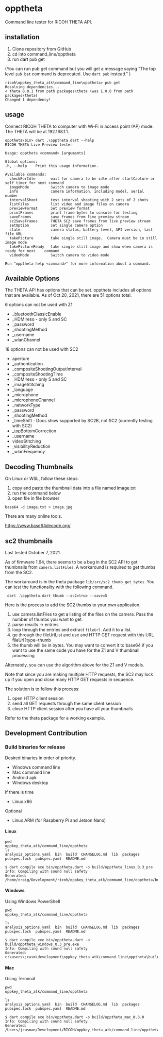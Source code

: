 # opptheta

Command line tester for RICOH THETA API.

## installation

1. Clone repository from GitHub
2. cd into command_line/opptheta
3. run dart pub get

(You can run pub get command but you will get a message saying "The top level `pub.bat` command is deprecated. Use `dart pub` instead." )

```
ricoh\oppkey_theta_atk\command_line\opptheta> pub get
Resolving dependencies...
< theta 0.0.1 from path packages\theta (was 1.0.0 from path packages\theta)
Changed 1 dependency!
```

## usage

Connect RICOH THETA to computer with Wi-Fi in access point (AP) mode.
The THETA will be at 192.168.1.1.

```shell
opptheta\bin> dart .\opptheta.dart --help
RICOH THETA Live Preview tester

Usage: opptheta <command> [arguments]

Global options:
-h, --help    Print this usage information.

Available commands:
  checkForIdle       wait for camera to be idle after startCapture or self timer for next command  
  imageMode          Switch camera to image mode
  info               camera information, including model, serial number
  intervalShoot      test interval shooting with 2 sets of 2 shots
  listFiles          list video and image files on camera
  previewFormat      Set preview format
  printFrames        print frame bytes to console for testing
  saveFrames         save frames from live preview stream
  sc2SaveFrames      THETA SC2 save frames from live preview stream
  setOption          Set single camera option
  state              camera status, battery level, API version, last file URL
  takePicture        take single still image.  Camera must be in still image mode
  takePictureReady   take single still image and show when camera is ready for next    command      
  videoMode          Switch camera to video mode

Run "opptheta help <command>" for more information about a command.
```

## Available Options
The THETA API has options that can be set. opptheta includes all options that are available. As of Oct 20, 2021, there are 51 options total.

6 options can not be used with Z1
* _bluetoothClassicEnable
* _HDMIreso - only S and SC
* _password 
* _shootingMethod
* _username
* _wlanChannel

18 options can not be used with SC2
* aperture
* _authentication
* _compositeShootingOutputInterval
* _compositeShootingTime
* _HDMIreso - only  S and SC
* _imageStitching
* _language
* _microphone
* _microphoneChannel
* _networkType
* _password
* _shootingMethod
* _timeShift - Docs show supported by SC2B, not SC2 (currently testing with SC2)
* _topBottomCorrection
* _username
* videoStitching
* _visibilityReduction
* _wlanFrequency

## Decoding Thumbnails

On Linux or WSL, follow these steps:

1. copy and paste the thumbnail data into a file named image.txt
2. run the command below
3. open file in file browser

```
base64 -d image.txt > image.jpg
```

There are many online tools.

https://www.base64decode.org/

## sc2 thumbnails

Last tested October 7, 2021.

As of firmware 1.64, there seems to be a bug in the SC2 API to get thumbnails from `camera.listFiles`. A workaround is required to get
thumbs from the SC2.

The workaround is in the theta package `lib/src/sc2_thumb_get_bytes`.  You can test the
functionality with the following command.

```
 dart .\opptheta.dart thumb --sc2=true --save=5
```

Here is the process to add the SC2 thumbs to your own application.

1. use camera.listFiles to get a listing of the files on the camera.  Pass the number of thumbs you want to get.
2. parse results -> entries
3. loop through the entries and extract `fileUrl`.  Add it to a list.
4. go through the fileUrlList and use and HTTP GET request with this URL fileUrl?type=thumb
5. the thumb will be in bytes.  You may want to convert it to base64 if you want to use the same code you have for the Z1 and V thumbnail processing

Alternately, you can use the algorithm above for the Z1 and V models.

Note that since you are making multiple HTTP requests, the SC2 may lock up if you open and close many HTTP GET requests in sequence.

The solution is to follow this process:

1. open HTTP client session
2. send all GET requests through the same client session
3. close HTTP client session after you have all your thumbnails

Refer to the theta package for a working example.


## Development Contribution

### Build binaries for release

Desired binaries in order of priority.

* Windows command line
* Mac command line
* Android apk
* Windows desktop

If there is time

* Linux x86

Optional

* Linux ARM (for Raspberry Pi and Jetson Nano)

#### Linux

```
pwd
oppkey_theta_atk/command_line/opptheta
ls
analysis_options.yaml  bin  build  CHANGELOG.md  lib  packages  pubspec.lock  pubspec.yaml  README.md

$ dart compile exe bin/opptheta.dart -o build/opptheta_linux_0.3_pre 
Info: Compiling with sound null safety
Generated: /home/craig/Development/ricoh/oppkey_theta_atk/command_line/opptheta/build/opptheta_linux_0.3_pre
```
#### Windows
Using Windows PowerShell

```
pwd
oppkey_theta_atk/command_line/opptheta

ls
analysis_options.yaml  bin  build  CHANGELOG.md  lib  packages  pubspec.lock  pubspec.yaml  README.md

$ dart compile exe bin/opptheta.dart -o build/opptheta_windows_0.3_pre.exe 
Info: Compiling with sound null safety
Generated: c:\users\jcasm\development\oppkey_theta_atk\command_line\opptheta\build\opptheta_windows_0.3_pre.exe
```
#### Mac
Using Terminal

```
pwd
oppkey_theta_atk/command_line/opptheta

ls
analysis_options.yaml  bin  build  CHANGELOG.md  lib  packages  pubspec.lock  pubspec.yaml  README.md

$ dart compile exe bin/opptheta.dart -o build/opptheta_mac_0.3.0
Info: Compiling with sound null safety
Generated: /Users/jcasman/Development/RICOH/oppkey_theta_atk/command_line/opptheta/build/opptheta_mac_0.3.0
```


